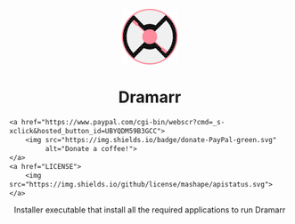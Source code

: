 <p align="center"><img src="https://github.com/Dramarr/Resources/blob/master/Images/logo.jpg?raw=true" width="100px;" height="100px" /></p>

<h1 align="center">Dramarr</h1>

<p align="center">

    <a href="https://www.paypal.com/cgi-bin/webscr?cmd=_s-xclick&hosted_button_id=UBYQDM59B3GCC">
        <img src="https://img.shields.io/badge/donate-PayPal-green.svg"
             alt="Donate a coffee!">
    </a>
    <a href="LICENSE">
        <img src="https://img.shields.io/github/license/mashape/apistatus.svg">
    </a>    
</p>

<p align="center">Installer executable that install all the required applications to run Dramarr</p>